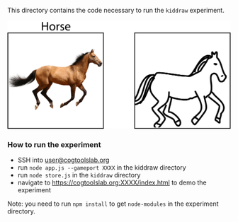 This directory contains the code necessary to run the `kiddraw` experiment. 

<img src="https://github.com/cogtoolslab/photodraw_cogsci2021/blob/master/experiments/kiddraw/stimuli/photo_cue_demo.png" width="600" class="center"/>

### How to run the experiment
- SSH into user@cogtoolslab.org 
- run `node app.js --gameport XXXX` in the kiddraw directory
- run `node store.js` in the `kiddraw` directory
- navigate to https://cogtoolslab.org:XXXX/index.html to demo the experiment

Note: you need to run `npm install` to get `node-modules` in the experiment directory.
